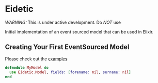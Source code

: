 # Eidetic

*WARNING:* This is under active development. Do *NOT* use

Initial implementation of an event sourced model that can be used in Elixir.

## Creating Your First EventSourced Model

Please check out the [examples](/examples)

```elixir
defmodule MyModel do
  use Eidetic.Model, fields: [forename: nil, surname: nil]
end
```

